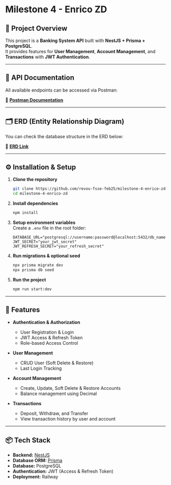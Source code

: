 # Milestone 4 - Enrico ZD

## 📌 Project Overview
This project is a **Banking System API** built with **NestJS + Prisma + PostgreSQL**.  
It provides features for **User Management**, **Account Management**, and **Transactions** with **JWT Authentication**.

---

## 📖 API Documentation
All available endpoints can be accessed via Postman:  

🔗 **[Postman Documentation](https://documenter.getpostman.com/view/20230761/2sB3BAMCUQ)**

---

## 🗂 ERD (Entity Relationship Diagram)
You can check the database structure in the ERD below:  

🔗 **[ERD Link](https://drive.google.com/file/d/1NvYjGq1fgzBFQYoPwAg-8D-Lt7N1dl8p/view?usp=sharing)**

---

## ⚙️ Installation & Setup

1. **Clone the repository**
    ```bash
    git clone https://github.com/revou-fsse-feb25/milestone-4-enrico-zd.git
    cd milestone-4-enrico-zd
    ```

2. **Install dependencies**
    ```bash
    npm install
    ```

3. **Setup environment variables**  
   Create a `.env` file in the root folder:
    ```env
    DATABASE_URL="postgresql://username:password@localhost:5432/db_name"
    JWT_SECRET="your_jwt_secret"
    JWT_REFRESH_SECRET="your_refresh_secret"
    ```

4. **Run migrations & optional seed**
    ```bash
    npx prisma migrate dev
    npx prisma db seed
    ```

5. **Run the project**
    ```bash
    npm run start:dev
    ```

---

## 🚀 Features
- **Authentication & Authorization**
  - User Registration & Login
  - JWT Access & Refresh Token
  - Role-based Access Control

- **User Management**
  - CRUD User (Soft Delete & Restore)
  - Last Login Tracking

- **Account Management**
  - Create, Update, Soft Delete & Restore Accounts
  - Balance management using Decimal

- **Transactions**
  - Deposit, Withdraw, and Transfer
  - View transaction history by user and account

---

## 📦 Tech Stack
- **Backend:** [NestJS](https://nestjs.com/)
- **Database ORM:** [Prisma](https://www.prisma.io/)
- **Database:** PostgreSQL
- **Authentication:** JWT (Access & Refresh Token)
- **Deployment:** Railway

